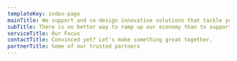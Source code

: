 ```yaml
---
templateKey: index-page
mainTitle: We support and co-design innovative solutions that tackle youth unemployment through Technology and Entrepreneurship.
subTitle: There is no better way to ramp up our economy than to support the social innovators and entrepreneurs to successfully launch, lead and grow sustainable businesses.
serviceTitle: Our Focus
contactTitle: Convinced yet? Let's make something great together.
partnerTitle: Some of our trusted partners
---
```


